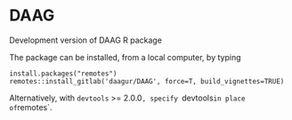 # DAAG
Development version of DAAG R package

The package can be installed, from a local computer, by typing

```
install.packages("remotes")
remotes::install_gitlab('daagur/DAAG', force=T, build_vignettes=TRUE)
```

Alternatively, with `devtools` >= 2.0.0`, specify `devtools` in place
of `remotes`.  
